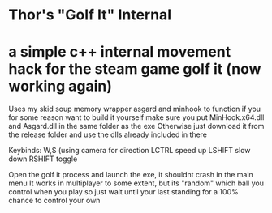 # Thor's "Golf It" Internal
# a simple c++ internal movement hack for the steam game golf it (now working again)

Uses my skid soup memory wrapper asgard and minhook to function
if you for some reason want to build it yourself make sure you put MinHook.x64.dll and Asgard.dll in the same folder as the exe
Otherwise just download it from the release folder and use the dlls already included in there

Keybinds:
W,S (using camera for direction
LCTRL speed up
LSHIFT slow down
RSHIFT toggle

Open the golf it process and launch the exe, it shouldnt crash in the main menu
It works in multiplayer to some extent, but its "random" which ball you control when you play
so just wait until your last standing for a 100% chance to control your own
